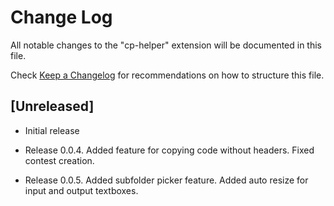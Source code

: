 # Change Log

All notable changes to the "cp-helper" extension will be documented in this file.

Check [Keep a Changelog](http://keepachangelog.com/) for recommendations on how to structure this file.

## [Unreleased]

- Initial release

- Release 0.0.4.
Added feature for copying code without headers. 
Fixed contest creation.

- Release 0.0.5.
Added subfolder picker feature.
Added auto resize for input and output textboxes.